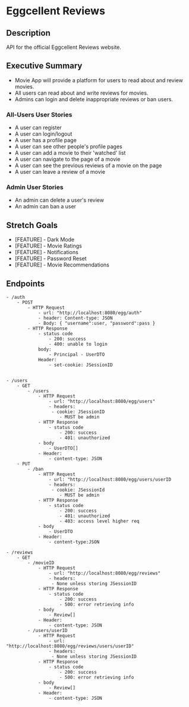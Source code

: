# Eggcellent Reviews

## Description
API for the official Eggcellent Reviews website.

## Executive Summary
- Movie App will provide a platform for users to read about and review movies.
- All users can read about and write reviews for movies.
- Admins can login and delete inappropriate reviews or ban users.

### All-Users User Stories
- A user can register
- A user can login/logout
- A user has a profile page
- A user can see other people's profile pages
- A user can add a movie to their 'watched' list
- A user can navigate to the page of a movie
- A user can see the previous reviews of a movie on the page
- A user can leave a review of a movie

### Admin User Stories
- An admin can delete a user's review
- An admin can ban a user

## Stretch Goals
- [FEATURE] - Dark Mode
- [FEATURE] - Movie Ratings
- [FEATURE] - Notifications
- [FEATURE] - Password Reset
- [FEATURE] - Movie Recommendations


## Endpoints
    - /auth
        - POST
            - HTTP Request
                - url: "http://localhost:8080/egg/auth"
                - header: Content-type: JSON
                - Body: { "username":user, "password":pass }
            - HTTP Response
                - status code
                    - 200: success
                    - 400: unable to login
                body:
                    - Principal - UserDTO
                Header:
                    - set-cookie: JSessionID


    - /users
        - GET
            - /users
                - HTTP Request
                    - url: "http://localhost:8080/egg/users"
                    - headers:
                     - cookie: JSessionID
                        - MUST be admin
                - HTTP Response
                    - status code
                        - 200: success
                        - 401: unauthorized
                - body
                    - UserDTO[]
                - Header:
                    - content-type: JSON
        - PUT
            - /ban
                - HTTP Request
                    - url: "http://localhost:8080/egg/users/userID
                    - headers:
                     - cookie: JSessionId
                        - MUST be admin
                - HTTP Response
                    - status code
                        - 200: success
                        - 401: unauthorized
                        - 403: access level higher req
                - body
                    - UserDTO
                - Header:
                    - content-type:JSON

    - /reviews
        - GET
            - /movieID
                - HTTP Request
                    - url: "http://localhost:8080/egg/reviews"
                    - headers:
                     - None unless storing JSessionID
                - HTTP Response
                    - status code
                        - 200: success
                        - 500: error retrieving info
                - body
                    - Review[]
                - Header:
                    - content-type: JSON
            - /users/userID
                - HTTP Request
                    - url: "http://localhost:8080/egg/reviews/users/userID"
                    - headers:
                     - None unless storing JSessionID
                - HTTP Response
                    - status code
                        - 200: success
                        - 500: error retrieving info
                - body
                    - Review[]
                - Header:
                    - content-type: JSON